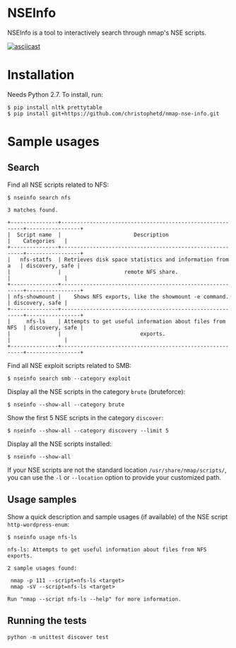 # NSEInfo

NSEInfo is a tool to interactively search through nmap's NSE scripts.

[![asciicast](https://asciinema.org/a/4av670luoetzj17y7oxho3juh.png)](https://asciinema.org/a/4av670luoetzj17y7oxho3juh)


# Installation

Needs Python 2.7. To install, run:

```
$ pip install nltk prettytable
$ pip install git+https://github.com/christophetd/nmap-nse-info.git
```

# Sample usages

## Search

Find all NSE scripts related to NFS:

```
$ nseinfo search nfs

3 matches found.

+---------------+----------------------------------------------------------+-----------------+
|  Script name  |                       Description                        |    Categories   |
+---------------+----------------------------------------------------------+-----------------+
|   nfs-statfs  | Retrieves disk space statistics and information from a   | discovery, safe |
|               |                    remote NFS share.                     |                 |
+---------------+----------------------------------------------------------+-----------------+
| nfs-showmount |    Shows NFS exports, like the showmount -e command.     | discovery, safe |
+---------------+----------------------------------------------------------+-----------------+
|     nfs-ls    | Attempts to get useful information about files from NFS  | discovery, safe |
|               |                         exports.                         |                 |
+---------------+----------------------------------------------------------+-----------------+

```

Find all NSE exploit scripts related to SMB:

```
$ nseinfo search smb --category exploit
```

Display all the NSE scripts in the category `brute` (bruteforce):

```
$ nseinfo --show-all --category brute
```

Show the first 5 NSE scripts in the category `discover`:

```
$ nseinfo --show-all --category discovery --limit 5
```

Display all the NSE scripts installed:

```
$ nseinfo --show-all
```

If your NSE scripts are not the standard location `/usr/share/nmap/scripts/`, you can use the `-l` or `--location` option to provide your customized path.

## Usage samples

Show a quick description and sample usages (if available) of the NSE script `http-wordpress-enum`:

```
$ nseinfo usage nfs-ls

nfs-ls: Attempts to get useful information about files from NFS exports.

2 sample usages found:

 nmap -p 111 --script=nfs-ls <target>
 nmap -sV --script=nfs-ls <target>

Run "nmap --script nfs-ls --help" for more information.
```
 
## Running the tests

```
python -m unittest discover test
```
